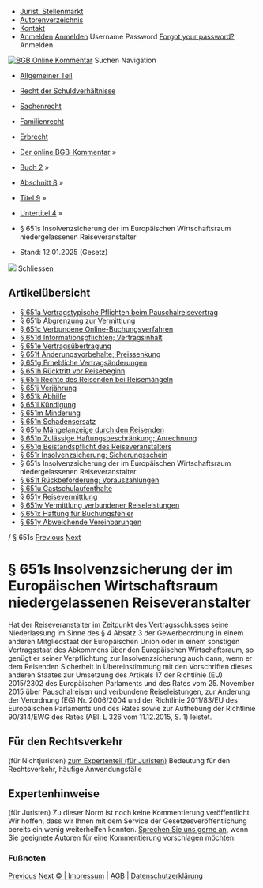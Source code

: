   * [Jurist. Stellenmarkt](https://bgb.kommentar.de/Buch-2/Abschnitt-8/Titel-9/Untertitel-4/</job-board> "Jurist. Stellenmarkt")
  * [Autorenverzeichnis](https://bgb.kommentar.de/Buch-2/Abschnitt-8/Titel-9/Untertitel-4/</Autorenverzeichnis> "Autorenverzeichnis")
  * [Kontakt](https://bgb.kommentar.de/Buch-2/Abschnitt-8/Titel-9/Untertitel-4/</Kontakt>)
  * [Anmelden](https://bgb.kommentar.de/Buch-2/Abschnitt-8/Titel-9/Untertitel-4/<#login> "show login form") [Anmelden](https://bgb.kommentar.de/Buch-2/Abschnitt-8/Titel-9/Untertitel-4/<#> "hide login form") Username Password
[Forgot your password?](https://bgb.kommentar.de/Buch-2/Abschnitt-8/Titel-9/Untertitel-4/</user/forgotpassword>) Anmelden 


[![BGB Online Kommentar](https://bgb.kommentar.de/extension/bgb/design/bgb/images/logo.png)](https://bgb.kommentar.de/Buch-2/Abschnitt-8/Titel-9/Untertitel-4/</> "BGB Online Kommentar")
Suchen
Navigation
  * [Allgemeiner Teil](https://bgb.kommentar.de/Buch-2/Abschnitt-8/Titel-9/Untertitel-4/</Buch-1>)
  * [Recht der Schuldverhältnisse](https://bgb.kommentar.de/Buch-2/Abschnitt-8/Titel-9/Untertitel-4/</Buch-2>)
  * [Sachenrecht](https://bgb.kommentar.de/Buch-2/Abschnitt-8/Titel-9/Untertitel-4/</Buch-3>)
  * [Familienrecht](https://bgb.kommentar.de/Buch-2/Abschnitt-8/Titel-9/Untertitel-4/</Buch-4>)
  * [Erbrecht](https://bgb.kommentar.de/Buch-2/Abschnitt-8/Titel-9/Untertitel-4/</Buch-5>)


  * [Der online BGB-Kommentar](https://bgb.kommentar.de/Buch-2/Abschnitt-8/Titel-9/Untertitel-4/</>) »
  * [Buch 2](https://bgb.kommentar.de/Buch-2/Abschnitt-8/Titel-9/Untertitel-4/</Buch-2>) »
  * [Abschnitt 8](https://bgb.kommentar.de/Buch-2/Abschnitt-8/Titel-9/Untertitel-4/</Buch-2/Abschnitt-8>) »
  * [Titel 9](https://bgb.kommentar.de/Buch-2/Abschnitt-8/Titel-9/Untertitel-4/</Buch-2/Abschnitt-8/Titel-9>) »
  * [Untertitel 4](https://bgb.kommentar.de/Buch-2/Abschnitt-8/Titel-9/Untertitel-4/</Buch-2/Abschnitt-8/Titel-9/Untertitel-4>) »
  * § 651s Insolvenzsicherung der im Europäischen Wirtschaftsraum niedergelassenen Reiseveranstalter 
  * Stand: 12.01.2025 (Gesetz) 


![](https://vg01.met.vgwort.de/na/1c9909529ead4f509072c06d9081a7d5)
Schliessen 
## Artikelübersicht
  * [ § 651a Vertragstypische Pflichten beim Pauschalreisevertrag ](https://bgb.kommentar.de/Buch-2/Abschnitt-8/Titel-9/Untertitel-4/</Buch-2/Abschnitt-8/Titel-9/Untertitel-4/Vertragstypische-Pflichten-beim-Pauschalreisevertrag>)
  * [ § 651b Abgrenzung zur Vermittlung ](https://bgb.kommentar.de/Buch-2/Abschnitt-8/Titel-9/Untertitel-4/</Buch-2/Abschnitt-8/Titel-9/Untertitel-4/Abgrenzung-zur-Vermittlung>)
  * [ § 651c Verbundene Online-Buchungsverfahren ](https://bgb.kommentar.de/Buch-2/Abschnitt-8/Titel-9/Untertitel-4/</Buch-2/Abschnitt-8/Titel-9/Untertitel-4/Verbundene-Online-Buchungsverfahren>)
  * [ § 651d Informationspflichten; Vertragsinhalt ](https://bgb.kommentar.de/Buch-2/Abschnitt-8/Titel-9/Untertitel-4/</Buch-2/Abschnitt-8/Titel-9/Untertitel-4/Informationspflichten-Vertragsinhalt>)
  * [ § 651e Vertragsübertragung ](https://bgb.kommentar.de/Buch-2/Abschnitt-8/Titel-9/Untertitel-4/</Buch-2/Abschnitt-8/Titel-9/Untertitel-4/Vertragsuebertragung>)
  * [ § 651f Änderungsvorbehalte; Preissenkung ](https://bgb.kommentar.de/Buch-2/Abschnitt-8/Titel-9/Untertitel-4/</Buch-2/Abschnitt-8/Titel-9/Untertitel-4/Aenderungsvorbehalte-Preissenkung>)
  * [ § 651g Erhebliche Vertragsänderungen ](https://bgb.kommentar.de/Buch-2/Abschnitt-8/Titel-9/Untertitel-4/</Buch-2/Abschnitt-8/Titel-9/Untertitel-4/Erhebliche-Vertragsaenderungen>)
  * [ § 651h Rücktritt vor Reisebeginn ](https://bgb.kommentar.de/Buch-2/Abschnitt-8/Titel-9/Untertitel-4/</Buch-2/Abschnitt-8/Titel-9/Untertitel-4/Ruecktritt-vor-Reisebeginn>)
  * [ § 651i Rechte des Reisenden bei Reisemängeln ](https://bgb.kommentar.de/Buch-2/Abschnitt-8/Titel-9/Untertitel-4/</Buch-2/Abschnitt-8/Titel-9/Untertitel-4/Rechte-des-Reisenden-bei-Reisemaengeln>)
  * [ § 651j Verjährung ](https://bgb.kommentar.de/Buch-2/Abschnitt-8/Titel-9/Untertitel-4/</Buch-2/Abschnitt-8/Titel-9/Untertitel-4/Verjaehrung>)
  * [ § 651k Abhilfe ](https://bgb.kommentar.de/Buch-2/Abschnitt-8/Titel-9/Untertitel-4/</Buch-2/Abschnitt-8/Titel-9/Untertitel-4/Abhilfe>)
  * [ § 651l Kündigung ](https://bgb.kommentar.de/Buch-2/Abschnitt-8/Titel-9/Untertitel-4/</Buch-2/Abschnitt-8/Titel-9/Untertitel-4/Kuendigung>)
  * [ § 651m Minderung ](https://bgb.kommentar.de/Buch-2/Abschnitt-8/Titel-9/Untertitel-4/</Buch-2/Abschnitt-8/Titel-9/Untertitel-4/Minderung>)
  * [ § 651n Schadensersatz ](https://bgb.kommentar.de/Buch-2/Abschnitt-8/Titel-9/Untertitel-4/</Buch-2/Abschnitt-8/Titel-9/Untertitel-4/Schadensersatz>)
  * [ § 651o Mängelanzeige durch den Reisenden ](https://bgb.kommentar.de/Buch-2/Abschnitt-8/Titel-9/Untertitel-4/</Buch-2/Abschnitt-8/Titel-9/Untertitel-4/Maengelanzeige-durch-den-Reisenden>)
  * [ § 651p Zulässige Haftungsbeschränkung; Anrechnung ](https://bgb.kommentar.de/Buch-2/Abschnitt-8/Titel-9/Untertitel-4/</Buch-2/Abschnitt-8/Titel-9/Untertitel-4/Zulaessige-Haftungsbeschraenkung-Anrechnung>)
  * [ § 651q Beistandspflicht des Reiseveranstalters ](https://bgb.kommentar.de/Buch-2/Abschnitt-8/Titel-9/Untertitel-4/</Buch-2/Abschnitt-8/Titel-9/Untertitel-4/Beistandspflicht-des-Reiseveranstalters>)
  * [ § 651r Insolvenzsicherung; Sicherungsschein ](https://bgb.kommentar.de/Buch-2/Abschnitt-8/Titel-9/Untertitel-4/</Buch-2/Abschnitt-8/Titel-9/Untertitel-4/Insolvenzsicherung-Sicherungsschein>)
  * § 651s Insolvenzsicherung der im Europäischen Wirtschaftsraum niedergelassenen Reiseveranstalter 
  * [ § 651t Rückbeförderung; Vorauszahlungen ](https://bgb.kommentar.de/Buch-2/Abschnitt-8/Titel-9/Untertitel-4/</Buch-2/Abschnitt-8/Titel-9/Untertitel-4/Rueckbefoerderung-Vorauszahlungen>)
  * [ § 651u Gastschulaufenthalte ](https://bgb.kommentar.de/Buch-2/Abschnitt-8/Titel-9/Untertitel-4/</Buch-2/Abschnitt-8/Titel-9/Untertitel-4/Gastschulaufenthalte>)
  * [ § 651v Reisevermittlung ](https://bgb.kommentar.de/Buch-2/Abschnitt-8/Titel-9/Untertitel-4/</Buch-2/Abschnitt-8/Titel-9/Untertitel-4/Reisevermittlung>)
  * [ § 651w Vermittlung verbundener Reiseleistungen ](https://bgb.kommentar.de/Buch-2/Abschnitt-8/Titel-9/Untertitel-4/</Buch-2/Abschnitt-8/Titel-9/Untertitel-4/Vermittlung-verbundener-Reiseleistungen>)
  * [ § 651x Haftung für Buchungsfehler ](https://bgb.kommentar.de/Buch-2/Abschnitt-8/Titel-9/Untertitel-4/</Buch-2/Abschnitt-8/Titel-9/Untertitel-4/Haftung-fuer-Buchungsfehler>)
  * [ § 651y Abweichende Vereinbarungen ](https://bgb.kommentar.de/Buch-2/Abschnitt-8/Titel-9/Untertitel-4/</Buch-2/Abschnitt-8/Titel-9/Untertitel-4/Abweichende-Vereinbarungen>)


/ § 651s 
[Previous](https://bgb.kommentar.de/Buch-2/Abschnitt-8/Titel-9/Untertitel-4/</Buch-2/Abschnitt-8/Titel-9/Untertitel-4/Insolvenzsicherung-Sicherungsschein> "§ 651r Insolvenzsicherung; Sicherungsschein") [Next](https://bgb.kommentar.de/Buch-2/Abschnitt-8/Titel-9/Untertitel-4/</Buch-2/Abschnitt-8/Titel-9/Untertitel-4/Rueckbefoerderung-Vorauszahlungen> "§ 651t Rückbeförderung; Vorauszahlungen")
# § 651s Insolvenzsicherung der im Europäischen Wirtschaftsraum niedergelassenen Reiseveranstalter
Hat der Reiseveranstalter im Zeitpunkt des Vertragsschlusses seine Niederlassung im Sinne des § 4 Absatz 3 der Gewerbeordnung in einem anderen Mitgliedstaat der Europäischen Union oder in einem sonstigen Vertragsstaat des Abkommens über den Europäischen Wirtschaftsraum, so genügt er seiner Verpflichtung zur Insolvenzsicherung auch dann, wenn er dem Reisenden Sicherheit in Übereinstimmung mit den Vorschriften dieses anderen Staates zur Umsetzung des Artikels 17 der Richtlinie (EU) 2015/2302 des Europäischen Parlaments und des Rates vom 25. November 2015 über Pauschalreisen und verbundene Reiseleistungen, zur Änderung der Verordnung (EG) Nr. 2006/2004 und der Richtlinie 2011/83/EU des Europäischen Parlaments und des Rates sowie zur Aufhebung der Richtlinie 90/314/EWG des Rates (ABl. L 326 vom 11.12.2015, S. 1) leistet.
## Für den Rechtsverkehr 
(für Nichtjuristen)
[zum Expertenteil (für Juristen)](https://bgb.kommentar.de/Buch-2/Abschnitt-8/Titel-9/Untertitel-4/<#expertenhinweise>)
Bedeutung für den Rechtsverkehr, häufige Anwendungsfälle
## Expertenhinweise
(für Juristen)
Zu dieser Norm ist noch keine Kommentierung veröffentlicht. Wir hoffen, dass wir Ihnen mit dem Service der Gesetzesveröffentlichung bereits ein wenig weiterhelfen konnten. [Sprechen Sie uns gerne an](https://bgb.kommentar.de/Buch-2/Abschnitt-8/Titel-9/Untertitel-4/</Kontakt>), wenn Sie geeignete Autoren für eine Kommentierung vorschlagen möchten. 
### Fußnoten
[Previous](https://bgb.kommentar.de/Buch-2/Abschnitt-8/Titel-9/Untertitel-4/</Buch-2/Abschnitt-8/Titel-9/Untertitel-4/Insolvenzsicherung-Sicherungsschein> "§ 651r Insolvenzsicherung; Sicherungsschein") [Next](https://bgb.kommentar.de/Buch-2/Abschnitt-8/Titel-9/Untertitel-4/</Buch-2/Abschnitt-8/Titel-9/Untertitel-4/Rueckbefoerderung-Vorauszahlungen> "§ 651t Rückbeförderung; Vorauszahlungen")
[© | Impressum](https://bgb.kommentar.de/Buch-2/Abschnitt-8/Titel-9/Untertitel-4/</Kontakt>) | [AGB](https://bgb.kommentar.de/Buch-2/Abschnitt-8/Titel-9/Untertitel-4/</AGB>) | [Datenschutzerklärung](https://bgb.kommentar.de/Buch-2/Abschnitt-8/Titel-9/Untertitel-4/</Datenschutzerklaerung-fuer-Leser>)
